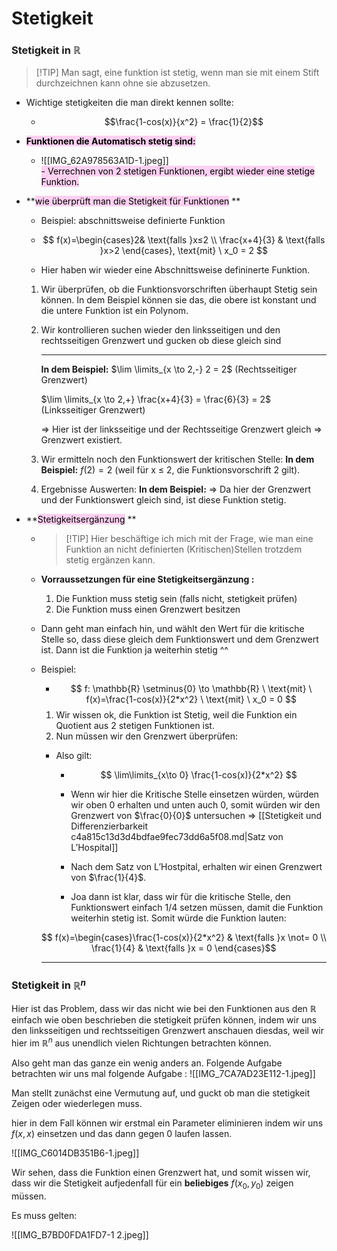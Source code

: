 # Stetigkeit
### Stetigkeit in $\mathbb{R}$

>[!TIP] Man sagt, eine funktion ist stetig, wenn man sie mit einem Stift durchzeichnen kann ohne sie abzusetzen.

- Wichtige stetigkeiten die man direkt kennen sollte:
	- $$\frac{1-cos(x)}{x^2} = \frac{1}{2}$$

- <mark style="background: #FFB8EBA6;">**Funktionen die Automatisch stetig sind:**</mark> 
        
	- ![[IMG_62A978563A1D-1.jpeg]]  
	<mark style="background: #FFB8EBA6;">- Verrechnen von 2 stetigen Funktionen, ergibt wieder eine stetige Funktion.</mark> 

- **<mark style="background: #FFB8EBA6;">wie überprüft man die Stetigkeit für Funktionen</mark> **
	- Beispiel: abschnittsweise definierte Funktion
        
	- $$
	f(x)=\begin{cases}2& \text{falls }x≤2 \\ \frac{x+4}{3} & \text{falls }x>2 \end{cases}, \text{mit} \ x_0 = 2
	$$
        
	- Hier haben wir wieder eine Abschnittsweise defininerte Funktion.

	1. Wir überprüfen, ob die Funktionsvorschriften überhaupt Stetig sein können.
        In dem Beispiel können sie das, die obere ist konstant und die untere Funktion ist ein Polynom.

	2.  Wir kontrollieren suchen wieder den linksseitigen und den rechtsseitigen Grenzwert und gucken ob diese gleich sind

		---

        **In dem Beispiel:** 
		$\lim \limits_{x \to 2,-} 2 = 2$ (Rechtsseitiger Grenzwert)


		$\lim \limits_{x \to 2,+} \frac{x+4}{3} = \frac{6}{3} = 2$ (Linksseitiger Grenzwert)


		⇒ Hier ist der linksseitige und der Rechtsseitige Grenzwert gleich ⇒ Grenzwert existiert.

	1. Wir ermitteln noch den Funktionswert der kritischen Stelle:
        **In dem Beispiel:**
        $f(2) = 2$ (weil für x ≤ 2, die Funktionsvorschrift 2 gilt).
	1. Ergebnisse Auswerten:
        **In dem Beispiel:**
        ⇒ Da hier der Grenzwert und der Funktionswert gleich sind, ist diese Funktion stetig.

- **<mark style="background: #FFB8EBA6;">Stetigkeitsergänzung</mark> **
   
    - >[!TIP] Hier beschäftige ich mich mit der Frage, wie man eine Funktion an nicht definierten (Kritischen)Stellen trotzdem stetig ergänzen kann.
    
    
    - **Vorraussetzungen für eine Stetigkeitsergänzung :**
        1. Die Funktion muss stetig sein (falls nicht, stetigkeit prüfen)
        2. Die Funktion muss einen Grenzwert besitzen
    - Dann geht man einfach hin, und wählt den Wert für die kritische Stelle so, dass diese gleich dem Funktionswert und dem Grenzwert ist. Dann ist die Funktion ja weiterhin stetig ^^

    - Beispiel:
        
		- $$
        f: \mathbb{R} \setminus{0} \to \mathbb{R} \ \text{mit} \ f(x)=\frac{1-cos(x)}{2*x^2} \ \text{mit} \ x_0 = 0
        $$
        
		1. Wir wissen ok, die Funktion ist Stetig, weil die Funktion ein Quotient aus 2 stetigen Funktionen ist.
        1. Nun müssen wir den Grenzwert überprüfen:

        - Also gilt:
        
			- $$
        \lim\limits_{x\to 0} \frac{1-cos(x)}{2*x^2} 
        $$
        
			- Wenn wir hier die Kritische Stelle einsetzen würden, würden wir oben 0 erhalten und unten auch 0, somit würden wir den Grenzwert von $\frac{0}{0}$ untersuchen ⇒ [[Stetigkeit und Differenzierbarkeit c4a815c13d3d4bdfae9fec73dd6a5f08.md|Satz von L’Hospital]]

			- Nach dem Satz von L’Hostpital, erhalten wir einen Grenzwert von $\frac{1}{4}$.
			- Joa dann ist klar, dass wir für die kritische Stelle, den Funktionswert einfach 1/4 setzen müssen, damit die Funktion weiterhin stetig ist.
			Somit würde die Funktion lauten:
        
        $$ f(x)=\begin{cases}\frac{1-cos(x)}{2*x^2}  & \text{falls }x \not= 0 \\ \frac{1}{4} & \text{falls }x = 0 \end{cases}$$
		
		---

### Stetigkeit in $\mathbb{R}^n$

Hier ist das Problem, dass wir das nicht wie bei den Funktionen aus den $\mathbb{R}$ einfach wie oben beschrieben die stetigkeit prüfen können, indem wir uns den linksseitigen und rechtsseitigen Grenzwert anschauen diesdas, weil wir hier im $\mathbb{R}^n$ aus unendlich vielen Richtungen betrachten können.

Also geht man das ganze ein wenig anders an. Folgende Aufgabe betrachten wir uns mal folgende Aufgabe :
![[IMG_7CA7AD23E112-1.jpeg]]

Man stellt zunächst eine Vermutung auf, und guckt ob man die stetigkeit Zeigen oder wiederlegen muss.

hier in dem Fall können wir erstmal ein Parameter eliminieren indem wir uns $f(x,x)$ einsetzen und das dann gegen 0 laufen lassen.

![[IMG_C6014DB351B6-1.jpeg]]

Wir sehen, dass die Funktion einen Grenzwert hat, und somit wissen wir, dass wir die Stetigkeit aufjedenfall für ein **beliebiges** $f(x_0,y_0)$ zeigen müssen.

Es muss gelten:

![[IMG_B7BD0FDA1FD7-1 2.jpeg]]


